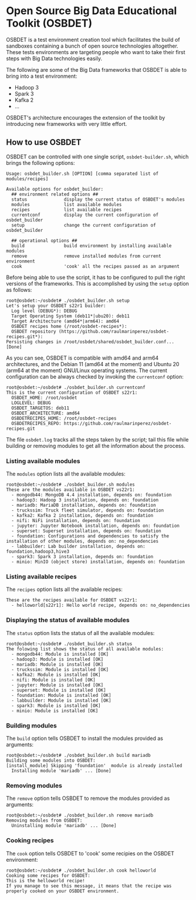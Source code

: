 # Open Source Big Data Educational Toolkit (OSBDET)
OSBDET is a test environment creation tool which facilitates the build of sandboxes containing a bunch of open source technologies altogether. These tests environments are targeting people who want to take their first steps with Big Data technologies easily.

The following are some of the Big Data frameworks that OSBDET is able to bring into a test environment:

- Hadoop 3
- Spark 3
- Kafka 2
- ...

OSBDET's architecture encourages the extension of the toolkit by introducing new frameworks with very little effort.
## How to use OSBDET
OSBDET can be controlled with one single script, `osbdet-builder.sh`, which brings the following options:
```root@osbdet:~/osbdet# ./osbdet_builder.sh
Usage: osbdet_builder.sh [OPTION] [comma separated list of modules/recipes]

Available options for osbdet_builder:
  ## environment related options ##
  status              display the current status of OSBDET's modules
  modules             list available modules
  recipes             list available recipes
  currentconf         display the current configuration of osbdet_builder
  setup               change the current configuration of osbdet_builder

  ## operational options ##
  build               build environment by installing available modules
  remove              remove installed modules from current environment
  cook                'cook' all the recipes passed as an argument
```
Before being able to use the script, it has to be configured to pull the right versions
of the frameworks. This is accomplished by using the `setup` option as follows:
```
root@osbdet:~/osbdet# ./osbdet_builder.sh setup
Let's setup your OSBDET s22r1 builder:
  Log level (DEBUG*): DEBUG
  Target Operating System (deb11*|ubu20): deb11
  Target Architecture (amd64*|arm64): amd64
  OSBDET recipes home (/root/osbdet-recipes*): 
  OSBDET repository (https://github.com/raulmarinperez/osbdet-recipes.git*): 
Persisting changes in /root/osbdet/shared/osbdet_builder.conf... [Done]
```
As you can see, OSBDET is compatible with amd64 and arm64 architectures, and the Debian 11 (amd64 at the moment)
and Ubuntu 20 (arm64 at the moment) GNU/Linux operating systems.
The current configuration can be always checked by invoking the `currentconf` option:
```
root@osbdet:~/osbdet# ./osbdet_builder.sh currentconf
This is the current configuration of OSBDET s22r1:
  OSBDET_HOME: /root/osbdet
  LOGLEVEL: DEBUG
  OSBDET_TARGETOS: deb11
  OSBDET_ARCHITECTURE: amd64
  OSBDETRECIPES_HOME: /root/osbdet-recipes
  OSBDETRECIPES_REPO: https://github.com/raulmarinperez/osbdet-recipes.git
```
The file `osbdet.log` tracks all the steps taken by the script; tail this file while building or removing modules to get all the information about the process.
### Listing available modules
The `modules` option lists all the available modules:
```
root@osbdet:~/osbdet# ./osbdet_builder.sh modules
These are the modules available in OSBDET vs22r1:
  - mongodb44: MongoDB 4.4 installation, depends on: foundation
  - hadoop3: Hadoop 3 installation, depends on: foundation
  - mariadb: MariaDB installation, depends on: foundation
  - truckssim: Truck fleet simulator, depends on: foundation
  - kafka2: Kafka 2 installation, depends on: foundation
  - nifi: NiFi installation, depends on: foundation
  - jupyter: Jupyter Notebook installation, depends on: foundation
  - superset: Superset installation, depends on: foundation
  - foundation: Configurations and dependencies to satisfy the installation of other modules, depends on: no_dependencies
  - labbuilder: Lab builder installation, depends on: foundation,hadoop3,hive3
  - spark3: Spark 3 installation, depends on: foundation
  - minio: MinIO (object store) installation, depends on: foundation
```
### Listing available recipes
The `recipes` option lists all the available recipes:
```
These are the recipes available for OSBDET vs22r1:
  - helloworld[s22r1]: Hello world recipe, depends on: no_dependencies
```
### Displaying the status of available modules
The `status` option lists the status of all the available modules:
```
root@osbdet:~/osbdet# ./osbdet_builder.sh status
The folowing list shows the status of all available modules:
  - mongodb44: Module is installed [OK]
  - hadoop3: Module is installed [OK]
  - mariadb: Module is installed [OK]
  - truckssim: Module is installed [OK]
  - kafka2: Module is installed [OK]
  - nifi: Module is installed [OK]
  - jupyter: Module is installed [OK]
  - superset: Module is installed [OK]
  - foundation: Module is installed [OK]
  - labbuilder: Module is installed [OK]
  - spark3: Module is installed [OK]
  - minio: Module is installed [OK]
```
### Building modules
The `build` option tells OSBDET to install the modules provided as arguments:
```
root@osbdet:~/osbdet# ./osbdet_builder.sh build mariadb
Building some modules into OSBDET:
[install_module] Skipping 'foundation'  module is already installed
  Installing module 'mariadb' ... [Done]
```
### Removing modules
The `remove` option tells OSBDET to remove the modules provided as arguments:
```
root@osbdet:~/osbdet# ./osbdet_builder.sh remove mariadb
Removing modules from OSBDET:
  Uninstalling module 'mariadb' ... [Done]
```
### Cooking recipes
The `cook` option tells OSBDET to 'cook' some recipies on the OSBDET environment:
```
root@osbdet:~/osbdet# ./osbdet_builder.sh cook helloworld
Cooking some recipes for OSBDET:
This is the helloworld recipe!
If you manage to see this message, it means that the recipe was properly cooked on your OSBDET environment.
```
